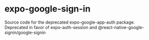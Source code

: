 # expo-google-sign-in
Source code for the deprecated expo-google-app-auth package. Deprecated in favor of expo-auth-session and @react-native-google-signin/google-signin
